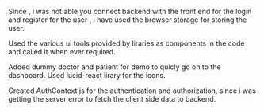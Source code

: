Since , i was not able you connect backend with the front end for the login and register for the user , i have used the browser storage for storing the user.

Used the various ui tools provided by liraries as components in the code and called it when ever required.

Added dummy doctor and patient for demo to quicly go on to the dashboard.
Used lucid-react lirary for the icons.
 
Created AuthContext.js for the authentication and authorization, since i was getting the server error to fetch the client side data to backend.
